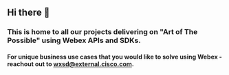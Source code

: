 ## Hi there 👋
### This is home to all our projects delivering on "Art of The Possible" using Webex APIs and SDKs. 

#### For unique business use cases that you would like to solve using Webex - reachout out to wxsd@external.cisco.com.
